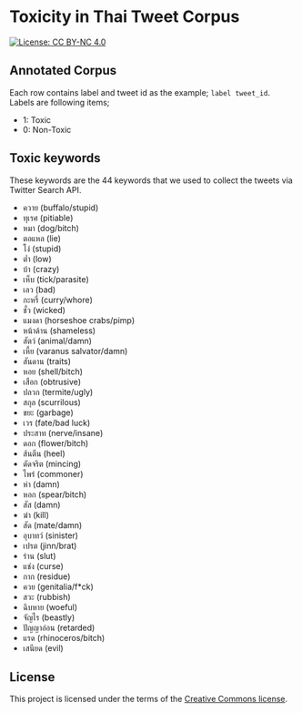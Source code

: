 # Toxicity in Thai Tweet Corpus
[![License: CC BY-NC 4.0](https://licensebuttons.net/l/by-nc/4.0/80x15.png)](https://creativecommons.org/licenses/by-nc/4.0/)
## Annotated Corpus
Each row contains label and tweet id as the example; ```label tweet_id```. Labels are following items;
* 1: Toxic
* 0: Non-Toxic

## Toxic keywords
These keywords are the 44 keywords that we used to collect the tweets via Twitter Search API.
* ควาย (buffalo/stupid)
* ทุเรศ (pitiable)
* หมา (dog/bitch)
* ตอแหล (lie)
* โง่ (stupid)
* ต่ำ (low)
* บ้า (crazy)
* เห็บ (tick/parasite)
* เลว (bad)
* กะหรี่ (curry/whore)
* ชั่ว (wicked)
* แมงดา (horseshoe crabs/pimp)
* หน้าด้าน (shameless)
* สัตว์ (animal/damn)
* เหี้ย (varanus salvator/damn)
* สันดาน (traits)
* หอย (shell/bitch)
* เสือก (obtrusive)
* ปลวก (termite/ugly)
* สถุล (scurrilous)
* ขยะ (garbage)
* เวร (fate/bad luck)
* ประสาท (nerve/insane)
* ดอก (flower/bitch)
* ส้นตีน (heel)
* ดัดจริต (mincing)
* ไพร่ (commoner)
* ห่า (damn)
* หอก (spear/bitch)
* สัส (damn)
* ฆ่า (kill)
* สัด (mate/damn)
* อุบาทว์ (sinister)
* เปรต (jinn/brat)
* ร่าน (slut)
* แช่ง (curse)
* กาก (residue)
* ควย (genitalia/f*ck)
* สวะ (rubbish)
* ฉิบหาย (woeful)
* จัญไร (beastly)
* ปัญญาอ่อน (retarded)
* แรด (rhinoceros/bitch)
* เสนียด (evil)

## License
This project is licensed under the terms of the [Creative Commons license](https://creativecommons.org/licenses/by-nc/4.0/).
